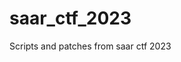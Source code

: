 # saar_ctf_2023

<!--
#field
CTF

#groups
Writeups

#languages
Python

#frames and libs

-->

Scripts and patches from saar ctf 2023

